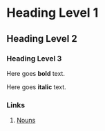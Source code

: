 # Heading Level 1
## Heading Level 2
### Heading Level 3

Here goes **bold** text.

Here goes __italic__ text.

### Links

1. [Nouns](english/grammar/noun.md)
